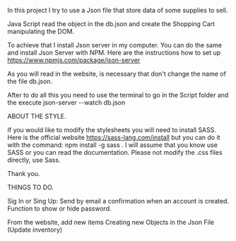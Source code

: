 In this project I try to use a Json file that store data of some supplies to sell. 

Java Script read the object in the db.json and create the Shopping Cart manipulating the DOM. 

To achieve that I install Json server in my computer. You can do the same and install Json Server with NPM. Here are the instructions how to set up https://www.npmjs.com/package/json-server

As you will read in the website, is necessary that don't change the name of the file db.json. 

After to do all this you need to use the terminal to go in the Script folder and the execute json-server --watch db.json

ABOUT THE STYLE. 

If you would like to modify the stylesheets you will need to install SASS. Here is the official website https://sass-lang.com/install but you can do it with the command: 
npm install -g sass . I will assume that you know use SASS or you can read the documentation. 
Please not modify the .css files directly, use Sass. 

Thank you. 


THINGS TO DO. 

Sig In or Sing Up: Send by email a confirmation when an account is created. Function to show or hide password. 

From the website, add new items Creating new Objects in the Json File (Update inventory)


